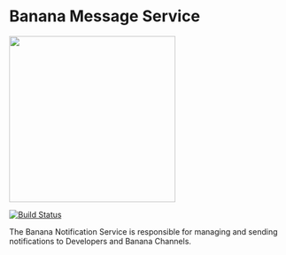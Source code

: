Banana Message Service
==============================================

[<img src="https://raw.githubusercontent.com/RedRoma/banana/develop/Graphics/Logo.png" width="300">](https://github.com/RedRoma/banana)

[![Build Status](http://jenkins.sirwellington.tech/view/Banana/job/Notification%20Service/badge/icon)](http://jenkins.sirwellington.tech/view/Banana/job/Notification%20Service/)


The Banana Notification Service is responsible for managing and sending notifications to Developers and Banana Channels.
